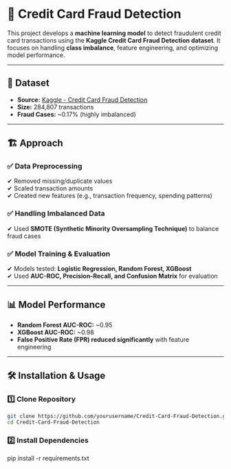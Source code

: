 # 🚀 Credit Card Fraud Detection  

This project develops a **machine learning model** to detect fraudulent credit card transactions using the **Kaggle Credit Card Fraud Detection dataset**. It focuses on handling **class imbalance**, feature engineering, and optimizing model performance.  

---

## 📂 Dataset  

- **Source:** [Kaggle - Credit Card Fraud Detection](https://www.kaggle.com/datasets/mlg-ulb/creditcardfraud)  
- **Size:** 284,807 transactions  
- **Fraud Cases:** ~0.17% (highly imbalanced)  

---

## 🏗️ Approach  

### ✅ **Data Preprocessing**  
✔ Removed missing/duplicate values  
✔ Scaled transaction amounts  
✔ Created new features (e.g., transaction frequency, spending patterns)  

### ✅ **Handling Imbalanced Data**  
✔ Used **SMOTE (Synthetic Minority Oversampling Technique)** to balance fraud cases  

### ✅ **Model Training & Evaluation**  
✔ Models tested: **Logistic Regression, Random Forest, XGBoost**  
✔ Used **AUC-ROC, Precision-Recall, and Confusion Matrix** for evaluation  

---

## 📊 Model Performance  

- **Random Forest AUC-ROC:** ~0.95  
- **XGBoost AUC-ROC:** ~0.98  
- **False Positive Rate (FPR) reduced significantly** with feature engineering  

---

## 🛠️ Installation & Usage  

### **1️⃣ Clone Repository**  
```bash
git clone https://github.com/yourusername/Credit-Card-Fraud-Detection.git
cd Credit-Card-Fraud-Detection
```
### **2️⃣ Install Dependencies**
pip install -r requirements.txt
